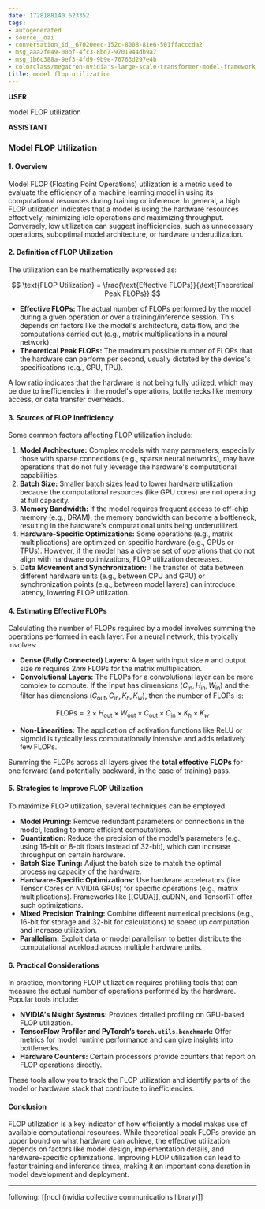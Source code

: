 ```yaml
---
date: 1728188140.623352
tags:
- autogenerated
- source__oai
- conversation_id__67020eec-152c-8008-81e6-501ffacccda2
- msg_aaa2fe49-00bf-4fc3-8bd7-9701944db9a7
- msg_1b6c388a-9ef3-4fd9-9b9e-76763d297e4b
- colorclass/megatron-nvidia's-large-scale-transformer-model-framework
title: model flop utilization
---
```


**USER**

model FLOP utilization


**ASSISTANT**

### Model FLOP Utilization

#### **1. Overview**
Model FLOP (Floating Point Operations) utilization is a metric used to evaluate the efficiency of a machine learning model in using its computational resources during training or inference. In general, a high FLOP utilization indicates that a model is using the hardware resources effectively, minimizing idle operations and maximizing throughput. Conversely, low utilization can suggest inefficiencies, such as unnecessary operations, suboptimal model architecture, or hardware underutilization.

#### **2. Definition of FLOP Utilization**
The utilization can be mathematically expressed as:

$$ \text{FLOP Utilization} = \frac{\text{Effective FLOPs}}{\text{Theoretical Peak FLOPs}} $$

- **Effective FLOPs:** The actual number of FLOPs performed by the model during a given operation or over a training/inference session. This depends on factors like the model's architecture, data flow, and the computations carried out (e.g., matrix multiplications in a neural network).
- **Theoretical Peak FLOPs:** The maximum possible number of FLOPs that the hardware can perform per second, usually dictated by the device's specifications (e.g., GPU, TPU). 

A low ratio indicates that the hardware is not being fully utilized, which may be due to inefficiencies in the model's operations, bottlenecks like memory access, or data transfer overheads.

#### **3. Sources of FLOP Inefficiency**
Some common factors affecting FLOP utilization include:

1. **Model Architecture:** Complex models with many parameters, especially those with sparse connections (e.g., sparse neural networks), may have operations that do not fully leverage the hardware's computational capabilities. 
2. **Batch Size:** Smaller batch sizes lead to lower hardware utilization because the computational resources (like GPU cores) are not operating at full capacity.
3. **Memory Bandwidth:** If the model requires frequent access to off-chip memory (e.g., DRAM), the memory bandwidth can become a bottleneck, resulting in the hardware's computational units being underutilized.
4. **Hardware-Specific Optimizations:** Some operations (e.g., matrix multiplications) are optimized on specific hardware (e.g., GPUs or TPUs). However, if the model has a diverse set of operations that do not align with hardware optimizations, FLOP utilization decreases.
5. **Data Movement and Synchronization:** The transfer of data between different hardware units (e.g., between CPU and GPU) or synchronization points (e.g., between model layers) can introduce latency, lowering FLOP utilization.

#### **4. Estimating Effective FLOPs**
Calculating the number of FLOPs required by a model involves summing the operations performed in each layer. For a neural network, this typically involves:
- **Dense (Fully Connected) Layers:** A layer with input size $n$ and output size $m$ requires $2nm$ FLOPs for the matrix multiplication.
- **Convolutional Layers:** The FLOPs for a convolutional layer can be more complex to compute. If the input has dimensions $(C_{\text{in}}, H_{\text{in}}, W_{\text{in}})$ and the filter has dimensions $(C_{\text{out}}, C_{\text{in}}, K_h, K_w)$, then the number of FLOPs is:

$$ \text{FLOPs} = 2 \times H_{\text{out}} \times W_{\text{out}} \times C_{\text{out}} \times C_{\text{in}} \times K_h \times K_w $$

- **Non-Linearities:** The application of activation functions like ReLU or sigmoid is typically less computationally intensive and adds relatively few FLOPs.

Summing the FLOPs across all layers gives the **total effective FLOPs** for one forward (and potentially backward, in the case of training) pass.

#### **5. Strategies to Improve FLOP Utilization**
To maximize FLOP utilization, several techniques can be employed:

- **Model Pruning:** Remove redundant parameters or connections in the model, leading to more efficient computations.
- **Quantization:** Reduce the precision of the model’s parameters (e.g., using 16-bit or 8-bit floats instead of 32-bit), which can increase throughput on certain hardware.
- **Batch Size Tuning:** Adjust the batch size to match the optimal processing capacity of the hardware.
- **Hardware-Specific Optimizations:** Use hardware accelerators (like Tensor Cores on NVIDIA GPUs) for specific operations (e.g., matrix multiplications). Frameworks like [[CUDA]], cuDNN, and TensorRT offer such optimizations.
- **Mixed Precision Training:** Combine different numerical precisions (e.g., 16-bit for storage and 32-bit for calculations) to speed up computation and increase utilization.
- **Parallelism:** Exploit data or model parallelism to better distribute the computational workload across multiple hardware units.

#### **6. Practical Considerations**
In practice, monitoring FLOP utilization requires profiling tools that can measure the actual number of operations performed by the hardware. Popular tools include:

- **NVIDIA's Nsight Systems:** Provides detailed profiling on GPU-based FLOP utilization.
- **TensorFlow Profiler and PyTorch’s `torch.utils.benchmark`:** Offer metrics for model runtime performance and can give insights into bottlenecks.
- **Hardware Counters:** Certain processors provide counters that report on FLOP operations directly.

These tools allow you to track the FLOP utilization and identify parts of the model or hardware stack that contribute to inefficiencies.

#### **Conclusion**
FLOP utilization is a key indicator of how efficiently a model makes use of available computational resources. While theoretical peak FLOPs provide an upper bound on what hardware can achieve, the effective utilization depends on factors like model design, implementation details, and hardware-specific optimizations. Improving FLOP utilization can lead to faster training and inference times, making it an important consideration in model development and deployment.


---


following: [[nccl (nvidia collective communications library)]]